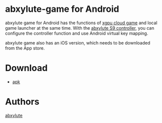 # abxylute-game for Android

abxylute game for Android has the functions of [xgpu cloud game](https://www.xbox.com/en-us/play) and local game launcher at the same time. 
With the [abxylute S9 controller](https://www.kickstarter.com/projects/abxylute/abxylute-s9-mobile-controller-snap-stretch-and-play), you can configure the controller function and use Android virtual key mapping.

abxylute game also has an iOS version, which needs to be downloaded from the App store.

# Download
- [apk](https://github.com/abxylute-host/abxylute-game/releases/tag/v1.2)

# Authors
[abxylute](https://abxylute.com/)
